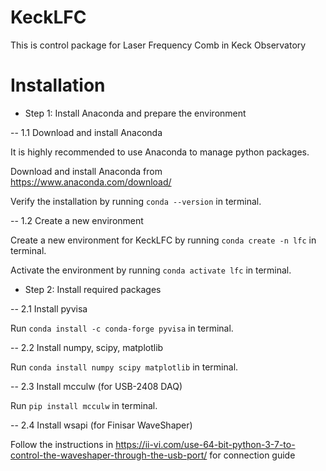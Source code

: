 # KeckLFC
This is control package for Laser Frequency Comb in Keck Observatory

# Installation

- Step 1: Install Anaconda and prepare the environment

-- 1.1 Download and install Anaconda

It is highly recommended to use Anaconda to manage python packages.

Download and install Anaconda from https://www.anaconda.com/download/

Verify the installation by running `conda --version` in terminal.

-- 1.2 Create a new environment

Create a new environment for KeckLFC by running `conda create -n lfc` in terminal.

Activate the environment by running `conda activate lfc` in terminal.

- Step 2: Install required packages

-- 2.1 Install pyvisa

Run `conda install -c conda-forge pyvisa` in terminal.

-- 2.2 Install numpy, scipy, matplotlib

Run `conda install numpy scipy matplotlib` in terminal.

-- 2.3 Install mcculw (for USB-2408 DAQ)

Run `pip install mcculw` in terminal.

-- 2.4 Install wsapi (for Finisar WaveShaper)

Follow the instructions in https://ii-vi.com/use-64-bit-python-3-7-to-control-the-waveshaper-through-the-usb-port/ for connection guide






